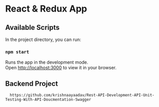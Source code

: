 # React & Redux App 


## Available Scripts

In the project directory, you can run:


### `npm start`

Runs the app in the development mode.\
Open [http://localhost:3000](http://localhost:3000) to view it in your browser.

## Backend Project
      https://github.com/krishnaayaadav/Rest-API-Development-API-Unit-Testing-With-API-Doucmentation-Swagger

